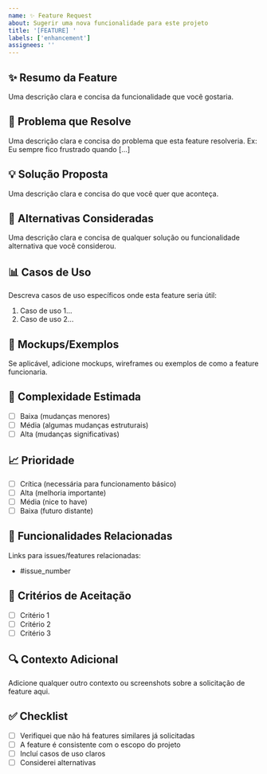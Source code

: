 ```yaml
---
name: ✨ Feature Request
about: Sugerir uma nova funcionalidade para este projeto
title: '[FEATURE] '
labels: ['enhancement']
assignees: ''
---
```


## ✨ Resumo da Feature
Uma descrição clara e concisa da funcionalidade que você gostaria.

## 🎯 Problema que Resolve
Uma descrição clara e concisa do problema que esta feature resolveria.
Ex: Eu sempre fico frustrado quando [...]

## 💡 Solução Proposta
Uma descrição clara e concisa do que você quer que aconteça.

## 🔄 Alternativas Consideradas
Uma descrição clara e concisa de qualquer solução ou funcionalidade alternativa que você considerou.

## 📊 Casos de Uso
Descreva casos de uso específicos onde esta feature seria útil:
1. Caso de uso 1...
2. Caso de uso 2...

## 🎨 Mockups/Exemplos
Se aplicável, adicione mockups, wireframes ou exemplos de como a feature funcionaria.

## 🔧 Complexidade Estimada
- [ ] Baixa (mudanças menores)
- [ ] Média (algumas mudanças estruturais)
- [ ] Alta (mudanças significativas)

## 📈 Prioridade
- [ ] Crítica (necessária para funcionamento básico)
- [ ] Alta (melhoria importante)
- [ ] Média (nice to have)
- [ ] Baixa (futuro distante)

## 🔗 Funcionalidades Relacionadas
Links para issues/features relacionadas:
- #issue_number

## 🧪 Critérios de Aceitação
- [ ] Critério 1
- [ ] Critério 2
- [ ] Critério 3

## 🔍 Contexto Adicional
Adicione qualquer outro contexto ou screenshots sobre a solicitação de feature aqui.

## ✅ Checklist
- [ ] Verifiquei que não há features similares já solicitadas
- [ ] A feature é consistente com o escopo do projeto
- [ ] Incluí casos de uso claros
- [ ] Considerei alternativas

